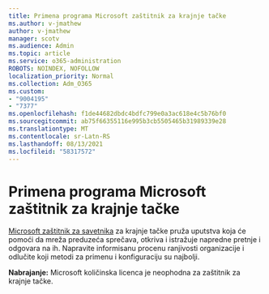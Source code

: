 ```yaml
---
title: Primena programa Microsoft zaštitnik za krajnje tačke
ms.author: v-jmathew
author: v-jmathew
manager: scotv
ms.audience: Admin
ms.topic: article
ms.service: o365-administration
ROBOTS: NOINDEX, NOFOLLOW
localization_priority: Normal
ms.collection: Adm_O365
ms.custom:
- "9004195"
- "7377"
ms.openlocfilehash: f1de44682dbdc4bdfc799e0a3ac618e4c5b76bf0
ms.sourcegitcommit: ab75f66355116e995b3cb5505465b31989339e28
ms.translationtype: MT
ms.contentlocale: sr-Latn-RS
ms.lasthandoff: 08/13/2021
ms.locfileid: "58317572"
---
```

# <a name="deploy-microsoft-defender-for-endpoint"></a>Primena programa Microsoft zaštitnik za krajnje tačke

[Microsoft zaštitnik za savetnika](https://go.microsoft.com/fwlink/?linkid=2146241) za krajnje tačke pruža uputstva koja će pomoći da mreža preduzeća sprečava, otkriva i istražuje napredne pretnje i odgovara na ih. Napravite informisanu procenu ranjivosti organizacije i odlučite koji metodi za primenu i konfiguraciju su najbolji.

**Nabrajanje:** Microsoft količinska licenca je neophodna za zaštitnik za krajnje tačke.
